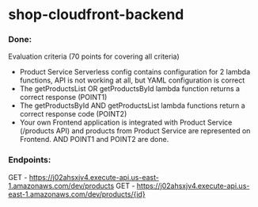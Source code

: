 # shop-cloudfront-backend

### Done:
Evaluation criteria (70 points for covering all criteria)
- Product Service Serverless config contains configuration for 2 lambda functions, API is not working at all, but YAML configuration is correct
- The getProductsList OR getProductsById lambda function returns a correct response (POINT1)
- The getProductsById AND getProductsList lambda functions return a correct response code (POINT2)
- Your own Frontend application is integrated with Product Service (/products API) and products from Product Service are represented on Frontend. AND POINT1 and POINT2 are done.

### Endpoints:
  GET - https://j02ahsxjv4.execute-api.us-east-1.amazonaws.com/dev/products
  GET - https://j02ahsxjv4.execute-api.us-east-1.amazonaws.com/dev/products/{id}
